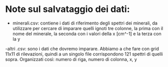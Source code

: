 # Note sul salvataggio dei dati:
- minerali.csv: contiene i dati di riferimento degli spettri dei minerali, da utilizzare per cercare di imparare quelli ignoti
tre colonne, la prima con il nome del minerale, la seconda con i valori della x [cm^-1] e la terza con la y

-altri .csv: sono i dati che dovremo imparare. Abbiamo a che fare con grid 11x11 di rilevazioni, quindi a un singolo file corrispondono 121 spettri di quelli sopra. 
Organizzati così:
numero di riga, numero di colonna, x, y

